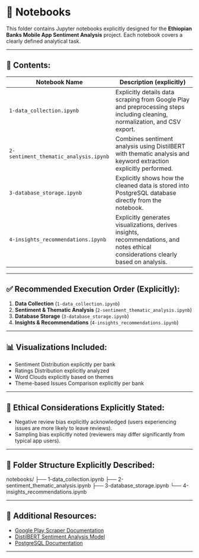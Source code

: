 # 📘 Notebooks

This folder contains Jupyter notebooks explicitly designed for the **Ethiopian Banks Mobile App Sentiment Analysis** project. Each notebook covers a clearly defined analytical task.

---

## 📌 Contents:

| Notebook Name                         | Description (explicitly)                                                                                                            |
| ------------------------------------- | ----------------------------------------------------------------------------------------------------------------------------------- |
| `1-data_collection.ipynb`             | Explicitly details data scraping from Google Play and preprocessing steps including cleaning, normalization, and CSV export.        |
| `2-sentiment_thematic_analysis.ipynb` | Combines sentiment analysis using DistilBERT with thematic analysis and keyword extraction explicitly performed.                    |
| `3-database_storage.ipynb`            | Explicitly shows how the cleaned data is stored into PostgreSQL database directly from the notebook.                                |
| `4-insights_recommendations.ipynb`    | Explicitly generates visualizations, derives insights, recommendations, and notes ethical considerations clearly based on analysis. |

---

## ✅ Recommended Execution Order (Explicitly):

1. **Data Collection** (`1-data_collection.ipynb`)
2. **Sentiment & Thematic Analysis** (`2-sentiment_thematic_analysis.ipynb`)
3. **Database Storage** (`3-database_storage.ipynb`)
4. **Insights & Recommendations** (`4-insights_recommendations.ipynb`)

---

## 📊 Visualizations Included:

- Sentiment Distribution explicitly per bank
- Ratings Distribution explicitly analyzed
- Word Clouds explicitly based on themes
- Theme-based Issues Comparison explicitly per bank

---

## 🚨 Ethical Considerations Explicitly Stated:

- Negative review bias explicitly acknowledged (users experiencing issues are more likely to leave reviews).
- Sampling bias explicitly noted (reviewers may differ significantly from typical app users).

---

## 📂 Folder Structure Explicitly Described:

notebooks/
├── 1-data_collection.ipynb
├── 2-sentiment_thematic_analysis.ipynb
├── 3-database_storage.ipynb
└── 4-insights_recommendations.ipynb

---

## 📖 Additional Resources:

- [Google Play Scraper Documentation](https://pypi.org/project/google-play-scraper/)
- [DistilBERT Sentiment Analysis Model](https://huggingface.co/distilbert-base-uncased-finetuned-sst-2-english)
- [PostgreSQL Documentation](https://www.postgresql.org/docs/)

---
